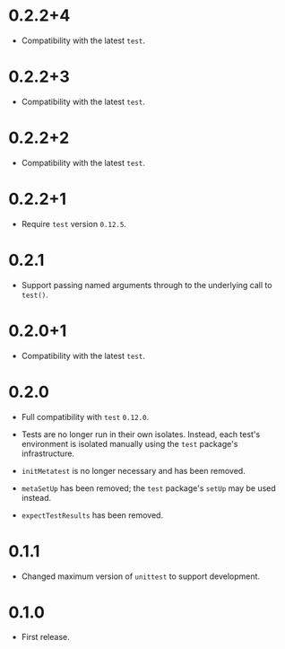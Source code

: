 # 0.2.2+4

* Compatibility with the latest `test`.

# 0.2.2+3

* Compatibility with the latest `test`.

# 0.2.2+2

* Compatibility with the latest `test`.

# 0.2.2+1

* Require `test` version `0.12.5`.

# 0.2.1

* Support passing named arguments through to the underlying call to `test()`.

# 0.2.0+1

* Compatibility with the latest `test`.

# 0.2.0

* Full compatibility with `test` `0.12.0`.

* Tests are no longer run in their own isolates. Instead, each test's
  environment is isolated manually using the `test` package's infrastructure.

* `initMetatest` is no longer necessary and has been removed.

* `metaSetUp` has been removed; the `test` package's `setUp` may be used
  instead.

* `expectTestResults` has been removed.

# 0.1.1

* Changed maximum version of `unittest` to support development.

# 0.1.0

* First release.
